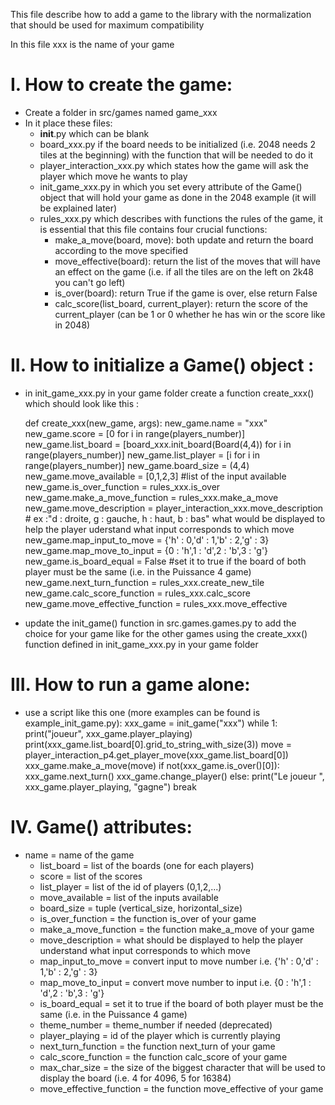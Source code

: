 This file describe how to add a game to the library with the normalization that should be used for maximum compatibility

In this file xxx is the name of your game

# I. How to create the game:

  * Create a folder in src/games named game_xxx
  * In it place these files:
    * __init__.py which can be blank
    * board_xxx.py if the board needs to be initialized (i.e. 2048 needs 2 tiles at the beginning) with the function that will be needed to do it
    * player_interaction_xxx.py which states how the game will ask the player which move he wants to play
    * init_game_xxx.py in which you set every attribute of the Game() object that will hold your game as done in the 2048 example (it will be explained later)
    * rules_xxx.py which describes with functions the rules of the game, it is essential that this file contains four crucial functions:
      * make_a_move(board, move): both update and return the board according to the move specified
      * move_effective(board): return the list of the moves that will have an effect on the game (i.e. if all the tiles are on the left on 2k48 you can't go left)
      * is_over(board): return True if the game is over, else return False
      * calc_score(list_board, current_player): return the score of the current_player (can be 1 or 0 whether he has win or the score like in 2048)

# II. How to initialize a Game() object :

  * in init_game_xxx.py in your game folder create a function create_xxx() which should look like this :

      def create_xxx(new_game, args):
          new_game.name = "xxx"
          new_game.score = [0 for i in range(players_number)]
          new_game.list_board = [board_xxx.init_board(Board(4,4)) for i in range(players_number)]
          new_game.list_player = [i for i in range(players_number)]
          new_game.board_size = (4,4)
          new_game.move_available = [0,1,2,3] #list of the input available
          new_game.is_over_function = rules_xxx.is_over
          new_game.make_a_move_function = rules_xxx.make_a_move
          new_game.move_description = player_interaction_xxx.move_description # ex :"d : droite, g : gauche, h : haut, b : bas" what would be displayed to help the player uderstand what input corresponds to which move
          new_game.map_input_to_move = {'h' : 0,'d' : 1,'b' : 2,'g' : 3}
          new_game.map_move_to_input = {0 : 'h',1 : 'd',2 : 'b',3 : 'g'}
          new_game.is_board_equal = False #set it to true if the board of both player must be the same (i.e. in the Puissance 4 game)
          new_game.next_turn_function = rules_xxx.create_new_tile
          new_game.calc_score_function = rules_xxx.calc_score
          new_game.move_effective_function = rules_xxx.move_effective

  * update the init_game() function in src.games.games.py to add the choice for your game like for the other games using the create_xxx() function defined in init_game_xxx.py in your game folder

# III. How to run a game alone:

  * use a script like this one (more examples can be found is example_init_game.py):
      xxx_game = init_game("xxx")
      while 1:
        print("joueur", xxx_game.player_playing)
        print(xxx_game.list_board[0].grid_to_string_with_size(3))
        move = player_interaction_p4.get_player_move(xxx_game.list_board[0])
        xxx_game.make_a_move(move)
        if not(xxx_game.is_over()[0]):
          xxx_game.next_turn()
          xxx_game.change_player()
        else:
          print("Le joueur ",  xxx_game.player_playing, "gagne")
          break


# IV. Game() attributes:

  * name = name of the game
    * list_board = list of the boards (one for each players)
    * score = list of the scores
    * list_player = list of the id of players (0,1,2,...)
    * move_available = list of the inputs available
    * board_size = tuple (vertical_size, horizontal_size)
    * is_over_function = the function is_over of your game
    * make_a_move_function = the function make_a_move of your game
    * move_description = what should be displayed to help the player understand what input corresponds to which move
    * map_input_to_move = convert input to move number i.e. {'h' : 0,'d' : 1,'b' : 2,'g' : 3}
    * map_move_to_input = convert move number to input i.e. {0 : 'h',1 : 'd',2 : 'b',3 : 'g'}
    * is_board_equal = set it to true if the board of both player must be the same (i.e. in the Puissance 4 game)
    * theme_number = theme_number if needed (deprecated)
    * player_playing = id of the player which is currently playing
    * next_turn_function = the function next_turn of your game
    * calc_score_function = the function calc_score of your game
    * max_char_size = the size of the biggest character that will be used to display the board (i.e. 4 for 4096, 5 for 16384)
    * move_effective_function = the function move_effective of your game
